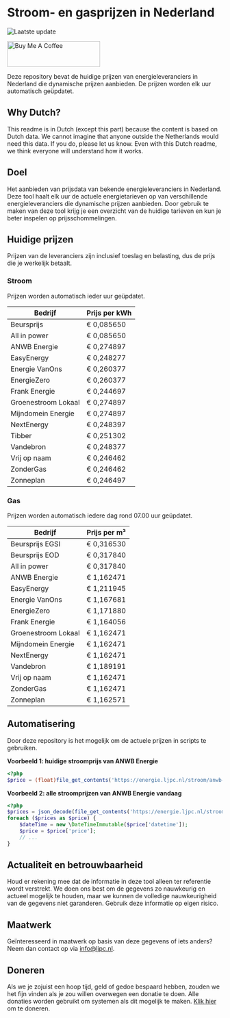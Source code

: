 # Stroom- en gasprijzen in Nederland

![Laatste update](https://img.shields.io/badge/laatste%20update-2025--09--24%2022%3A00%20CET-brightgreen)

<a href="https://www.buymeacoffee.com/Lars-" target="_blank"><img src="https://cdn.buymeacoffee.com/buttons/v2/default-orange.png" alt="Buy Me A Coffee" height="60" style="height: 60px !important;width: 217px !important;" ></a>

Deze repository bevat de huidige prijzen van energieleveranciers in Nederland die dynamische prijzen aanbieden. De prijzen worden elk uur automatisch geüpdatet.

## Why Dutch?

This readme is in Dutch (except this part) because the content is based on Dutch data. We cannot imagine that anyone outside the Netherlands would need this data. If you do, please let us know. Even with this Dutch readme, we think
everyone will understand how it works.

## Doel

Het aanbieden van prijsdata van bekende energieleveranciers in Nederland. Deze tool haalt elk uur de actuele energietarieven op van verschillende energieleveranciers die dynamische prijzen aanbieden. Door gebruik te maken van deze tool
krijg je een overzicht van de huidige tarieven en kun je beter inspelen op prijsschommelingen.

## Huidige prijzen

Prijzen van de leveranciers zijn inclusief toeslag en belasting, dus de prijs die je werkelijk betaalt.

### Stroom

Prijzen worden automatisch ieder uur geüpdatet.

 Bedrijf | Prijs per kWh 
---------|---------------
Beursprijs | € 0,085650
All in power | € 0,085650
ANWB Energie | € 0,274897
EasyEnergy | € 0,248277
Energie VanOns | € 0,260377
EnergieZero | € 0,260377
Frank Energie | € 0,244697
Groenestroom Lokaal | € 0,274897
Mijndomein Energie | € 0,274897
NextEnergy | € 0,248397
Tibber | € 0,251302
Vandebron | € 0,248377
Vrij op naam | € 0,246462
ZonderGas | € 0,246462
Zonneplan | € 0,246497


### Gas

Prijzen worden automatisch iedere dag rond 07.00 uur geüpdatet.

 Bedrijf | Prijs per m³ 
---------|--------------
Beursprijs EGSI | € 0,316530
Beursprijs EOD | € 0,317840
All in power | € 0,317840
ANWB Energie | € 1,162471
EasyEnergy | € 1,211945
Energie VanOns | € 1,167681
EnergieZero | € 1,171880
Frank Energie | € 1,164056
Groenestroom Lokaal | € 1,162471
Mijndomein Energie | € 1,162471
NextEnergy | € 1,162471
Vandebron | € 1,189191
Vrij op naam | € 1,162471
ZonderGas | € 1,162471
Zonneplan | € 1,162571


## Automatisering

Door deze repository is het mogelijk om de actuele prijzen in scripts te gebruiken.

**Voorbeeld 1: huidige stroomprijs van ANWB Energie**

```php
<?php
$price = (float)file_get_contents('https://energie.ljpc.nl/stroom/anwb-energie-nu.txt');

```

**Voorbeeld 2: alle stroomprijzen van ANWB Energie vandaag**

```php
<?php
$prices = json_decode(file_get_contents('https://energie.ljpc.nl/stroom/all-in-power-vandaag.json'),true);
foreach ($prices as $price) {
    $dateTime = new \DateTimeImmutable($price['datetime']);
    $price = $price['price'];
    // ...
}
```

## Actualiteit en betrouwbaarheid

Houd er rekening mee dat de informatie in deze tool alleen ter referentie wordt verstrekt. We doen ons best om de gegevens zo nauwkeurig en actueel mogelijk te houden, maar we kunnen de volledige nauwkeurigheid van de gegevens niet
garanderen. Gebruik deze informatie op eigen risico.

## Maatwerk

Geïnteresseerd in maatwerk op basis van deze gegevens of iets anders? Neem dan contact op
via [info@ljpc.nl](mailto:info@ljpc.nl?subject=Energie%20prijzen).

## Doneren

Als we je zojuist een hoop tijd, geld of gedoe bespaard hebben, zouden we het fijn vinden als je zou willen overwegen een
donatie te doen. Alle donaties worden gebruikt om systemen als dit mogelijk te
maken. [Klik hier](https://www.buymeacoffee.com/Lars-) om te doneren.
